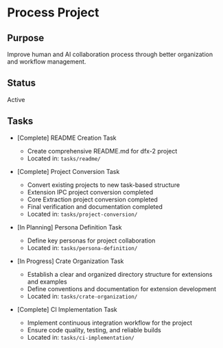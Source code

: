 # Process Project

## Purpose

Improve human and AI collaboration process through better organization and workflow management.

## Status

Active

## Tasks

- [Complete] README Creation Task

  - Create comprehensive README.md for dfx-2 project
  - Located in: `tasks/readme/`

- [Complete] Project Conversion Task

  - Convert existing projects to new task-based structure
  - Extension IPC project conversion completed
  - Core Extraction project conversion completed
  - Final verification and documentation completed
  - Located in: `tasks/project-conversion/`

- [In Planning] Persona Definition Task

  - Define key personas for project collaboration
  - Located in: `tasks/persona-definition/`

- [In Progress] Crate Organization Task

  - Establish a clear and organized directory structure for extensions and examples
  - Define conventions and documentation for extension development
  - Located in: `tasks/crate-organization/`

- [Complete] CI Implementation Task
  - Implement continuous integration workflow for the project
  - Ensure code quality, testing, and reliable builds
  - Located in: `tasks/ci-implementation/`
